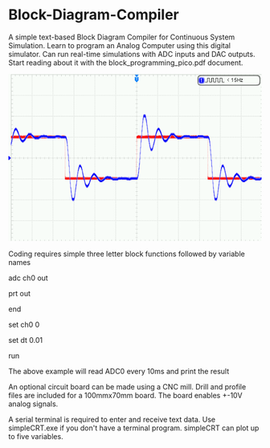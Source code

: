 # Block-Diagram-Compiler
A simple text-based Block Diagram Compiler for Continuous System Simulation.
Learn to program an Analog Computer using this digital simulator.
Can run real-time simulations with ADC inputs and DAC outputs.
Start reading about it with the block_programming_pico.pdf document.

![](./NewFile5.png)

Coding requires simple three letter block functions followed by variable names

adc ch0 out

prt out

end

set ch0 0

set dt 0.01

run

The above example will read ADC0 every 10ms and print the result

An optional circuit board can be made using a CNC mill. Drill and profile
files are included for a 100mmx70mm board. The board enables
+-10V analog signals.

A serial terminal is required to enter and receive text data. 
Use simpleCRT.exe if you don't have a terminal program. 
simpleCRT can plot up to five variables.

